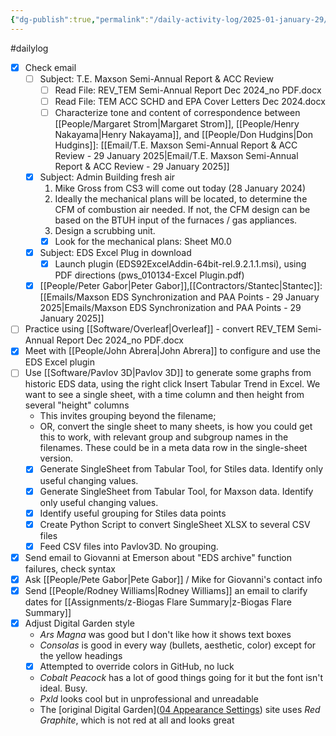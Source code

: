 ```yaml
---
{"dg-publish":true,"permalink":"/daily-activity-log/2025-01-january-29/","noteIcon":"","created":"2025-07-07T14:23:43.015-05:00"}
---
```


#dailylog 
- [x] Check email
	- [ ] Subject: T.E. Maxson Semi-Annual Report & ACC Review
		- [ ] Read File: REV_TEM Semi-Annual Report Dec 2024_no PDF.docx
		- [ ] Read File: TEM ACC SCHD and EPA Cover Letters Dec 2024.docx
		- [ ] Characterize tone and content of correspondence between [[People/Margaret Strom\|Margaret Strom]], [[People/Henry Nakayama\|Henry Nakayama]], and [[People/Don Hudgins\|Don Hudgins]]: [[Email/T.E. Maxson Semi-Annual Report & ACC Review - 29 January 2025\|Email/T.E. Maxson Semi-Annual Report & ACC Review - 29 January 2025]]
	- [x] Subject: Admin Building fresh air
		1. Mike Gross from CS3 will come out today (28 January 2024)
		2. Ideally the  mechanical plans will be located, to determine the CFM of combustion air needed. If not, the CFM design can be based on the BTUH input of the furnaces / gas appliances.
		3. Design a scrubbing unit.
		 - [x] Look for the mechanical plans: Sheet  M0.0 
	- [x] Subject: EDS Excel Plug in download
		- [x] Launch plugin (EDS92ExcelAddin-64bit-rel.9.2.1.1.msi), using PDF directions (pws_010134-Excel Plugin.pdf)
	- [x] [[People/Peter Gabor\|Peter Gabor]],[[Contractors/Stantec\|Stantec]]: [[Emails/Maxson EDS Synchronization and PAA Points - 29 January 2025\|Emails/Maxson EDS Synchronization and PAA Points - 29 January 2025]] 
		
- [ ] Practice using [[Software/Overleaf\|Overleaf]] - convert REV_TEM Semi-Annual Report Dec 2024_no PDF.docx
- [x] Meet with [[People/John Abrera\|John Abrera]] to configure and use the EDS Excel plugin
- [ ] Use [[Software/Pavlov 3D\|Pavlov 3D]] to generate some graphs from historic EDS data, using the right click Insert Tabular Trend in Excel. We want to see a single sheet, with a time column and then height from several "height" columns
	- This invites grouping beyond the filename;
	- OR, convert the single sheet to many sheets, is how you could get this to work, with relevant group and subgroup names in the filenames. These could be in a meta data row in the single-sheet version.
	- [x] Generate SingleSheet from Tabular Tool, for Stiles data. Identify only useful changing values.
	- [x] Generate SingleSheet from Tabular Tool, for Maxson data. Identify only useful changing values.
	- [x] Identify useful grouping for Stiles data points
	- [x] Create Python Script to convert SingleSheet XLSX to several CSV files
	- [x] Feed CSV files into Pavlov3D. No grouping.
- [x] Send email to Giovanni at Emerson about "EDS archive" function failures, check syntax
- [x] Ask [[People/Pete Gabor\|Pete Gabor]] / Mike for Giovanni's contact info
- [x] Send [[People/Rodney Williams\|Rodney Williams]] an email to clarify dates for [[Assignments/z-Biogas Flare Summary\|z-Biogas Flare Summary]]
- [x] Adjust Digital Garden style
	- *Ars Magna* was good but I don't like how it shows text boxes
	- *Consolas* is good in every way (bullets, aesthetic, color) except for the yellow headings
	- [x] Attempted to override colors in GitHub, no luck
	- *Cobalt Peacock* has a lot of good things going for it but the font isn't ideal. Busy.
	- *Pxld* looks cool but in unprofessional and unreadable
	- The [original Digital Garden]([04 Appearance Settings](https://dg-docs.ole.dev/getting-started/04-appearance-settings/)) site uses *Red Graphite*, which is not red at all and looks great 